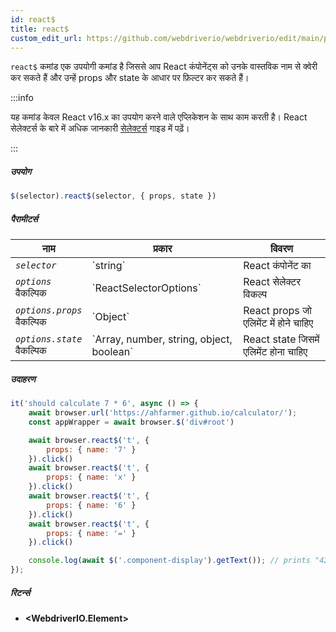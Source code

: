 ```yaml
---
id: react$
title: react$
custom_edit_url: https://github.com/webdriverio/webdriverio/edit/main/packages/webdriverio/src/commands/element/react$.ts
---
```


`react$` कमांड एक उपयोगी कमांड है जिससे आप React कंपोनेंट्स को उनके वास्तविक नाम से क्वेरी कर सकते हैं और उन्हें props और state के आधार पर फ़िल्टर कर सकते हैं।

:::info

यह कमांड केवल React v16.x का उपयोग करने वाले एप्लिकेशन के साथ काम करती है। React सेलेक्टर्स के बारे में अधिक जानकारी [सेलेक्टर्स](/docs/selectors#react-selectors) गाइड में पढ़ें।

:::

##### उपयोग

```js
$(selector).react$(selector, { props, state })
```

##### पैरामीटर्स

<table>
  <thead>
    <tr>
      <th>नाम</th><th>प्रकार</th><th>विवरण</th>
    </tr>
  </thead>
  <tbody>
    <tr>
      <td><code><var>selector</var></code></td>
      <td>`string`</td>
      <td>React कंपोनेंट का</td>
    </tr>
    <tr>
      <td><code><var>options</var></code><br /><span className="label labelWarning">वैकल्पिक</span></td>
      <td>`ReactSelectorOptions`</td>
      <td>React सेलेक्टर विकल्प</td>
    </tr>
    <tr>
      <td><code><var>options.props</var></code><br /><span className="label labelWarning">वैकल्पिक</span></td>
      <td>`Object`</td>
      <td>React props जो एलिमेंट में होने चाहिए</td>
    </tr>
    <tr>
      <td><code><var>options.state</var></code><br /><span className="label labelWarning">वैकल्पिक</span></td>
      <td>`Array<any>, number, string, object, boolean`</td>
      <td>React state जिसमें एलिमेंट होना चाहिए</td>
    </tr>
  </tbody>
</table>

##### उदाहरण

```js title="pause.js"
it('should calculate 7 * 6', async () => {
    await browser.url('https://ahfarmer.github.io/calculator/');
    const appWrapper = await browser.$('div#root')

    await browser.react$('t', {
        props: { name: '7' }
    }).click()
    await browser.react$('t', {
        props: { name: 'x' }
    }).click()
    await browser.react$('t', {
        props: { name: '6' }
    }).click()
    await browser.react$('t', {
        props: { name: '=' }
    }).click()

    console.log(await $('.component-display').getText()); // prints "42"
});
```

##### रिटर्न्स

- **&lt;WebdriverIO.Element&gt;**